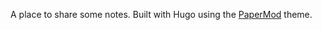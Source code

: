 A place to share some notes. Built with Hugo using the [PaperMod](https://github.com/adityatelange/hugo-PaperMod) theme.